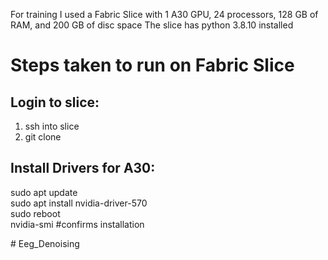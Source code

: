 For training I used a Fabric Slice with 1 A30 GPU, 24 processors, 128 GB of RAM, and 200 GB of disc space
The slice has python 3.8.10 installed 


# Steps taken to run on  Fabric Slice

## Login to slice:
1. ssh into slice
2. git clone 

## Install Drivers for A30:
sudo apt update\
sudo apt install nvidia-driver-570\
sudo reboot\
nvidia-smi #confirms installation

#   E e g _ D e n o i s i n g  
 